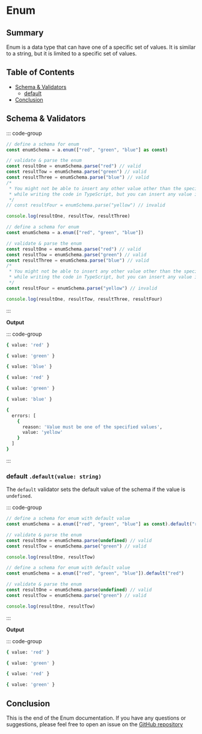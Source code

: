 # Enum

## Summary

Enum is a data type that can have one of a specific set of values. It is similar to a string, but it is limited to a specific set of values.

## Table of Contents

- [Schema & Validators](#schema--validators)
  - [default](#default)
- [Conclusion](#conclusion)

## Schema & Validators

::: code-group

```typescript
// define a schema for enum
const enumSchema = a.enum(["red", "green", "blue"] as const)

// validate & parse the enum
const resultOne = enumSchema.parse("red") // valid
const resultTow = enumSchema.parse("green") // valid
const resultThree = enumSchema.parse("blue") // valid
/*
 * You might not be able to insert any other value other than the specified values
 * while writing the code in TypeScript, but you can insert any value in JavaScript. Specify the values as const to prevent this.
 */
// const resultFour = enumSchema.parse("yellow") // invalid

console.log(resultOne, resultTow, resultThree)
```

```javascript
// define a schema for enum
const enumSchema = a.enum(["red", "green", "blue"])

// validate & parse the enum
const resultOne = enumSchema.parse("red") // valid
const resultTow = enumSchema.parse("green") // valid
const resultThree = enumSchema.parse("blue") // valid
/*
 * You might not be able to insert any other value other than the specified values
 * while writing the code in TypeScript, but you can insert any value in JavaScript. Specify the values as const to prevent this.
 */
const resultFour = enumSchema.parse("yellow") // invalid

console.log(resultOne, resultTow, resultThree, resultFour)
```

:::

**Output**

::: code-group

```bash [typescript]
{ value: 'red' }

{ value: 'green' }

{ value: 'blue' }
```

```bash [javascript]
{ value: 'red' }

{ value: 'green' }

{ value: 'blue' }

{
  errors: [
    {
      reason: 'Value must be one of the specified values',
      value: 'yellow'
    }
  ]
}
```

:::

### default `.default(value: string)`

The `default` validator sets the default value of the schema if the value is `undefined`.

::: code-group

```typescript
// define a schema for enum with default value
const enumSchema = a.enum(["red", "green", "blue"] as const).default("red")

// validate & parse the enum
const resultOne = enumSchema.parse(undefined) // valid
const resultTow = enumSchema.parse("green") // valid

console.log(resultOne, resultTow)
```

```javascript
// define a schema for enum with default value
const enumSchema = a.enum(["red", "green", "blue"]).default("red")

// validate & parse the enum
const resultOne = enumSchema.parse(undefined) // valid
const resultTow = enumSchema.parse("green") // valid

console.log(resultOne, resultTow)
```

:::

**Output**

::: code-group

```bash [typescript]
{ value: 'red' }

{ value: 'green' }
```

```bash [javascript]
{ value: 'red' }

{ value: 'green' }
```

## Conclusion

This is the end of the Enum documentation. If you have any questions or suggestions, please feel free to open an issue on the [GitHub repository](https://github.com/mahabubx7/akar)
